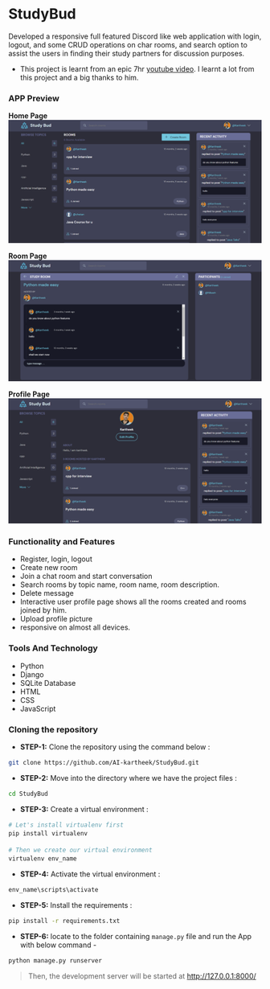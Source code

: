 # StudyBud
Developed a responsive full featured Discord like web application with login, logout, and some CRUD operations on char rooms, and search option to assist the users in finding their study partners for discussion purposes.

* This project is learnt from an epic 7hr [youtube video](https://www.youtube.com/watch?v=PtQiiknWUcI&t=23154s). I learnt a lot from this project and a big thanks to him.

### APP Preview
**Home Page**
![home page](https://github.com/AI-kartheek/StudyBud/blob/main/pics/home.png)

**Room Page**
![room page](https://github.com/AI-kartheek/StudyBud/blob/main/pics/room.png)

**Profile Page**
![profile page](https://github.com/AI-kartheek/StudyBud/blob/main/pics/profile.png)

### Functionality and Features
* Register, login, logout
* Create new room
* Join a chat room and start conversation
* Search rooms by topic name, room name, room description.
* Delete message
* Interactive user profile page shows all the rooms created and rooms joined by him.
* Upload profile picture
* responsive on almost all devices.

### Tools And Technology
* Python
* Django
* SQLite Database
* HTML
* CSS
* JavaScript

### Cloning the repository
* **STEP-1:** Clone the repository using the command below :
```bash
git clone https://github.com/AI-kartheek/StudyBud.git

```

* **STEP-2:** Move into the directory where we have the project files : 
```bash
cd StudyBud

```

* **STEP-3:** Create a virtual environment :
```bash
# Let's install virtualenv first
pip install virtualenv

# Then we create our virtual environment
virtualenv env_name

```

* **STEP-4:** Activate the virtual environment :
```bash
env_name\scripts\activate

```

* **STEP-5:** Install the requirements :
```bash
pip install -r requirements.txt

```

* **STEP-6:** locate to the folder containing `manage.py` file and run the App with below command - 
```bash
python manage.py runserver

```

> Then, the development server will be started at http://127.0.0.1:8000/
